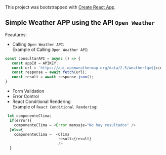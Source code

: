 This project was bootstrapped with [Create React App](https://github.com/facebook/create-react-app).

## Simple Weather APP using the API `Open Weather`
Feautures: <br />
* Calling `Open Weather API`: <br />
Example of Calling `Open Weather API`: <br />
```js
const consultarAPI = async () => {
   const appId = APIKEY;
   const url = `https://api.openweathermap.org/data/2.5/weather?q=${ciudad},${pais}&appid=${appId}`;
   const response = await fetch(url);
   const result = await response.json();
}
```
* Form Validation <br />
* Error Control <br />
* React Conditional Rendering <br />
Example of `React Conditional Rendering`: <br />
```js
 let componenteClima;
  if(error){
    componenteClima = <Error mensaje="No hay resultados" />
  }else{
    componenteClima =  <Clima 
                        result={result}
                        />
  }
  ```
  
